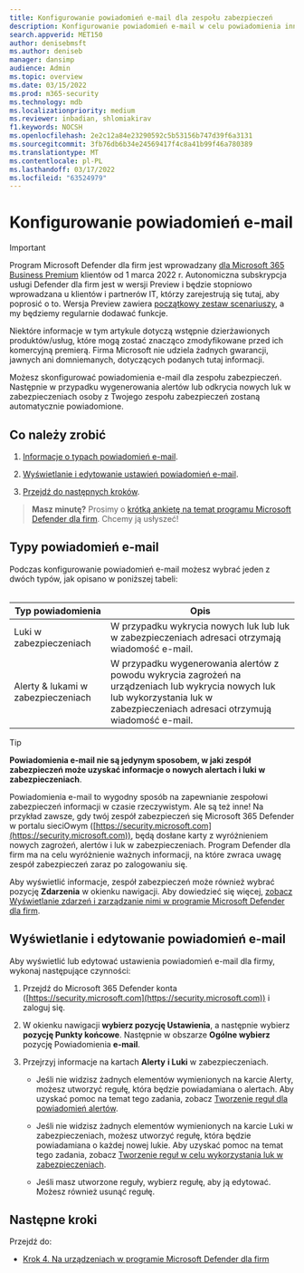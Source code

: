 ```yaml
---
title: Konfigurowanie powiadomień e-mail dla zespołu zabezpieczeń
description: Konfigurowanie powiadomień e-mail w celu powiadomienia innych osób o alertach i lukach w zabezpieczeniach w programie Microsoft Defender dla firm
search.appverid: MET150
author: denisebmsft
ms.author: deniseb
manager: dansimp
audience: Admin
ms.topic: overview
ms.date: 03/15/2022
ms.prod: m365-security
ms.technology: mdb
ms.localizationpriority: medium
ms.reviewer: inbadian, shlomiakirav
f1.keywords: NOCSH
ms.openlocfilehash: 2e2c12a84e23290592c5b53156b747d39f6a3131
ms.sourcegitcommit: 3fb76db6b34e24569417f4c8a41b99f46a780389
ms.translationtype: MT
ms.contentlocale: pl-PL
ms.lasthandoff: 03/17/2022
ms.locfileid: "63524979"
---
```

# <a name="set-up-email-notifications"></a>Konfigurowanie powiadomień e-mail

> [!IMPORTANT]
> Program Microsoft Defender dla firm jest wprowadzany [dla Microsoft 365 Business Premium](../../business-premium/index.md) klientów od 1 marca 2022 r. Autonomiczna subskrypcja usługi Defender dla firm jest w wersji Preview i będzie stopniowo wprowadzana u klientów i partnerów IT, [](https://aka.ms/mdb-preview) którzy zarejestrują się tutaj, aby poprosić o to. Wersja Preview zawiera [początkowy zestaw scenariuszy](mdb-tutorials.md#try-these-preview-scenarios), a my będziemy regularnie dodawać funkcje.
> 
> Niektóre informacje w tym artykule dotyczą wstępnie dzierżawionych produktów/usług, które mogą zostać znacząco zmodyfikowane przed ich komercyjną premierą. Firma Microsoft nie udziela żadnych gwarancji, jawnych ani domniemanych, dotyczących podanych tutaj informacji. 

Możesz skonfigurować powiadomienia e-mail dla zespołu zabezpieczeń. Następnie w przypadku wygenerowania alertów lub odkrycia nowych luk w zabezpieczeniach osoby z Twojego zespołu zabezpieczeń zostaną automatycznie powiadomione. 

## <a name="what-to-do"></a>Co należy zrobić

1. [Informacje o typach powiadomień e-mail](#types-of-email-notifications).

2. [Wyświetlanie i edytowanie ustawień powiadomień e-mail](#view-and-edit-email-notifications).

3. [Przejdź do następnych kroków](#next-steps).


>
> **Masz minutę?**
> Prosimy o <a href="https://microsoft.qualtrics.com/jfe/form/SV_0JPjTPHGEWTQr4y" target="_blank">krótką ankietę na temat programu Microsoft Defender dla firm</a>. Chcemy ją usłyszeć!
>

## <a name="types-of-email-notifications"></a>Typy powiadomień e-mail

Podczas konfigurowanie powiadomień e-mail możesz wybrać jeden z dwóch typów, jak opisano w poniższej tabeli: <br/><br/>

| Typ powiadomienia  | Opis  |
|---------|---------|
| Luki w zabezpieczeniach  | W przypadku wykrycia nowych luk lub luk w zabezpieczeniach adresaci otrzymają wiadomość e-mail. |
| Alerty & lukami w zabezpieczeniach  | W przypadku wygenerowania alertów z powodu wykrycia zagrożeń na urządzeniach lub wykrycia nowych luk lub wykorzystania luk w zabezpieczeniach adresaci otrzymują wiadomość e-mail. |

> [!TIP]
> **Powiadomienia e-mail nie są jedynym sposobem, w jaki zespół zabezpieczeń może uzyskać informacje o nowych alertach i luki w zabezpieczeniach**.
> 
> Powiadomienia e-mail to wygodny sposób na zapewnianie zespołowi zabezpieczeń informacji w czasie rzeczywistym. Ale są też inne! Na przykład zawsze, gdy twój zespół zabezpieczeń się Microsoft 365 Defender w portalu sieciOwym ([https://security.microsoft.com](https://security.microsoft.com)), będą dosłane karty z wyróżnieniem nowych zagrożeń, alertów i luk w zabezpieczeniach. Program Defender dla firm ma na celu wyróżnienie ważnych informacji, na które zwraca uwagę zespół zabezpieczeń zaraz po zalogowaniu się.
> 
> Aby wyświetlić informacje, zespół zabezpieczeń może również wybrać pozycję **Zdarzenia** w okienku nawigacji. Aby dowiedzieć się więcej, [zobacz Wyświetlanie zdarzeń i zarządzanie nimi w programie Microsoft Defender dla firm](mdb-view-manage-incidents.md).

## <a name="view-and-edit-email-notifications"></a>Wyświetlanie i edytowanie powiadomień e-mail

Aby wyświetlić lub edytować ustawienia powiadomień e-mail dla firmy, wykonaj następujące czynności:

1. Przejdź do Microsoft 365 Defender konta ([https://security.microsoft.com](https://security.microsoft.com)) i zaloguj się.

2. W okienku nawigacji **wybierz pozycję Ustawienia**, a następnie wybierz **pozycję Punkty końcowe**. Następnie w obszarze **Ogólne wybierz** pozycję Powiadomienia **e-mail**. 

3. Przejrzyj informacje na kartach **Alerty** **i Luki** w zabezpieczeniach.

   - Jeśli nie widzisz żadnych elementów wymienionych na karcie Alerty,  możesz utworzyć regułę, która będzie powiadamiana o alertach. Aby uzyskać pomoc na temat tego zadania, zobacz [Tworzenie reguł dla powiadomień alertów](../defender-endpoint/configure-email-notifications.md).

   - Jeśli nie widzisz żadnych elementów wymienionych na karcie Luki w zabezpieczeniach, możesz utworzyć regułę, która będzie powiadamiana o każdej nowej lukie. Aby uzyskać pomoc na temat tego zadania, zobacz [Tworzenie reguł w celu wykorzystania luk w zabezpieczeniach](../defender-endpoint/configure-vulnerability-email-notifications.md).

   - Jeśli masz utworzone reguły, wybierz regułę, aby ją edytować. Możesz również usunąć regułę. 

## <a name="next-steps"></a>Następne kroki

Przejdź do:

- [Krok 4. Na urządzeniach w programie Microsoft Defender dla firm](mdb-onboard-devices.md)
